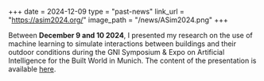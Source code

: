 +++
date = 2024-12-09
type = "past-news"
link_url = "https://asim2024.org/"
image_path = "/news/ASim2024.png"
+++

Between **December 9 and 10 2024**, I presented my research on the use of machine learning to simulate interactions between buildings and their outdoor conditions during the GNI Symposium & Expo on Artificial Intelligence for the Built World in Munich. The content of the presentation is available [here](/news/1205_Miguel_Martin.pdf).